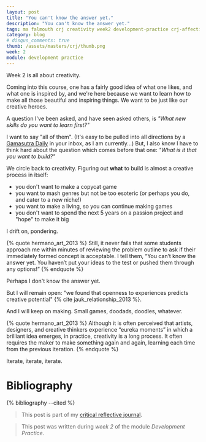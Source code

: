 ```yaml
---
layout: post
title: "You can't know the answer yet."
description: "You can't know the answer yet."
tags: ma falmouth crj creativity week2 development-practice crj-affective crj-cognitive crj-procedural
category: blog
# disqus_comments: true
thumb: /assets/masters/crj/thumb.png
week: 2
module: development practice
---
```


Week 2 is all about creativity.

Coming into this course, one has a fairly good idea of what one likes, and what one is inspired by, and we're here because we want to learn how to make all those beautiful and inspiring things. We want to be just like our creative heroes.

A question I've been asked, and have seen asked others, is *"What new skills do you want to learn first?"*

I want to say "all of them". (It's easy to be pulled into all directions by a [Gamasutra Daily](https://www.gamasutra.com/newsletter-signup) in your inbox, as I am currently...) But, I also know I have to think hard about the question which comes before that one: *"What is it that you want to build?"*

We circle back to creativity. Figuring out **what** to build is almost a creative process in itself:

- you don't want to make a copycat game
- you want to mash genres but not be too esoteric (or perhaps you do, and cater to a new niche!)
- you want to make a living, so you can continue making games
- you don't want to spend the next 5 years on a passion project and "hope" to make it big

I drift on, pondering.

{% quote hermano_art_2013 %}
Still, it never fails that some students approach me within minutes of reviewing the problem outline to ask if their immediately formed concept is acceptable. I tell them, “<span class="highlight">You can’t know the answer yet.</span> You haven’t put your ideas to the test or pushed them through any options!”
{% endquote %}

Perhaps I don't know the answer yet. 

But I will remain open: "we found that openness to experiences predicts creative potential" {% cite jauk_relationship_2013 %}.

And I will keep on making. Small games, doodads, doodles, whatever.

{% quote hermano_art_2013 %}
Although it is often perceived that artists, designers, and creative thinkers experience “eureka moments” in which a brilliant idea emerges, in practice, creativity is a long process. It often requires the maker to <span class="highlight">make something again and again</span>, learning each time from the previous iteration.
{% endquote %}

Iterate, iterate, iterate.

# Bibliography

{% bibliography --cited %}

> This post is part of my [critical reflective journal](/tags#crj).

> This post was written during _week 2_ of the module _Development Practice_.